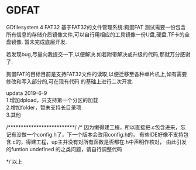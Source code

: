 # GDFAT
GDfilesystem 4 FAT32
基于FAT32的文件管理系统:狗蛋FAT
测试需要一份包含所有信息的存储介质镜像文件,可以自行用相应的工具镜像一份U盘,硬盘,TF卡的全盘镜像.
暂未完成底层开发.

若发现bug,尽量向我提交一下,以便解决.如若附带解决或升级的代码,那就万分感谢了.

狗蛋FAT的目标目前是支持FAT32文件的读取,以便迁移至各种单片机上,如有需要修改和写入部分的,可在现有代码
的基础上进行二次开发.

updata 2019-6-9
</br>
1.增加dpload，只支持第一个分区的加载
</br>
2.增加folder，暂未支持长目录项
</br>
3.其他

/**************************/
/*
  因为懒得建工程，所以直接把.c包含进来，忘记有没做一个config.h了，下一个版本会改用config.h的，
  有些IDE好像不支持包含.c的，得建工程，up主并没有对所有函数是否都在.h中声明作核对，
  由此引发的funtion undefined 的之类问题，请自行调整代码
  
*/
以上
